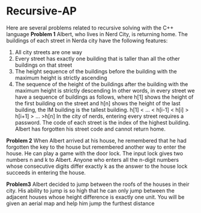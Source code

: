 # Recursive-AP
Here are several problems related to recursive solving with the C++ language
**Problem 1** Albert, who lives in Nerd City, is returning home. The buildings of each street in Nerda city have the following features:
1. All city streets are one way
2. Every street has exactly one building that is taller than all the other buildings on that street
3. The height sequence of the buildings before the building with the maximum height is strictly ascending
4. The sequence of the height of the buildings after the building with the maximum height is strictly descending
In other words, in every street we have a sequence of buildings as follows, where h[1] shows the height of the first building on the street and h[n] shows the height of the last building, the IM building is the tallest building.
h[1] < ... < h[i-1] < h[i] > h[i+1] > ... >h[n]
In the city of nerds, entering every street requires a password. The code of each street is the index of the highest building. Albert has forgotten his street code and cannot return home.

**Problem 2** When Albert arrived at his house, he remembered that he had forgotten the key to the house but remembered another way to enter the house. He can play a game with the door lock. The input lock gives two numbers n and k to Albert. Anyone who enters all the n-digit numbers whose consecutive digits differ exactly k as the answer to the house lock succeeds in entering the house.

**Problem3** Albert decided to jump between the roofs of the houses in their city. His ability to jump is so high that he can only jump between the adjacent houses whose height difference is exactly one unit.
You will be given an aerial map and help him jump the furthest distance
